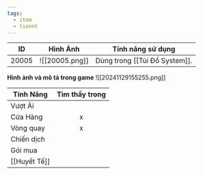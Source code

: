 ```yaml
---
tags:
  - item
  - tiennt
---
```


| ID    | Hình Ảnh       | Tính năng sử dụng             |
| ----- | -------------- | ----------------------------- |
| 20005 | ![[20005.png]] | Dùng trong [[Túi Đồ System]]. |
**Hình ảnh và mô tả trong game**
![[20241129155255.png]]

| Tính Năng    | Tìm thấy trong |
| ------------ | :------------: |
| Vượt Ải      |                |
| Cửa Hàng     |       x        |
| Vòng quay    |       x        |
| Chiến dịch   |                |
| Gói mua      |                |
| [[Huyết Tế]] |                |


